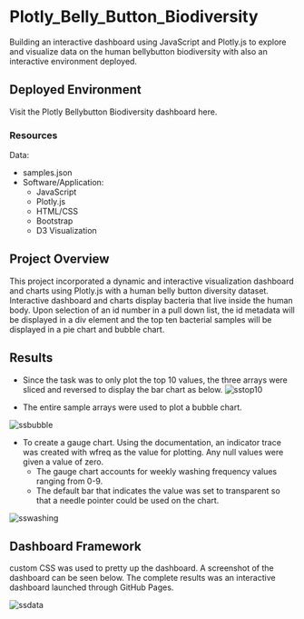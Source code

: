 # Plotly_Belly_Button_Biodiversity
Building an interactive dashboard using JavaScript and Plotly.js to explore and visualize data on the human bellybutton biodiversity with also an interactive environment deployed.

## Deployed Environment
Visit the Plotly Bellybutton Biodiversity dashboard here.

### Resources
Data:
* samples.json
* Software/Application:
   * JavaScript
   * Plotly.js
   * HTML/CSS
   * Bootstrap
   * D3 Visualization
## Project Overview
This project incorporated a dynamic and interactive visualization dashboard and charts using Plotly.js with a human belly button diversity dataset. Interactive dashboard and charts display bacteria that live inside the human body. Upon selection of an id number in a pull down list, the id metadata will be displayed in a div element and the top ten bacterial samples will be displayed in a pie chart and bubble chart.

## Results
* Since the task was to only plot the top 10 values, the three arrays were sliced and reversed to display the bar chart as below.
![sstop10](https://user-images.githubusercontent.com/111541268/202551261-19124fcf-8a86-4344-b098-9feda4f1c651.png)


* The entire sample arrays were used to plot a bubble chart.



![ssbubble](https://user-images.githubusercontent.com/111541268/202551299-e771c00b-44fb-4a5a-8993-bab79c1b6758.png)


* To create a gauge chart. Using the documentation, an indicator trace was created with wfreq as the value for plotting. Any null values were given a value of zero.
   * The gauge chart accounts for weekly washing frequency values ranging from 0-9.
   *  The default bar that indicates the value was set to transparent so that a needle pointer could be used on the chart.



![sswashing](https://user-images.githubusercontent.com/111541268/202551319-2f7eb59c-f059-44ef-87b6-3a858808cff1.png)


## Dashboard Framework
custom CSS was used to pretty up the dashboard. A screenshot of the dashboard can be seen below.
The complete results was an interactive dashboard launched through GitHub Pages.




![ssdata](https://user-images.githubusercontent.com/111541268/202551344-b3841de7-058a-4639-b172-ec05f70245d9.png)

